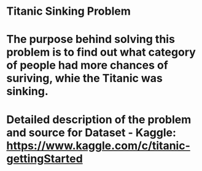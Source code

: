 # Titanic Sinking Problem
# The purpose behind solving this problem is to find out what category of people had more chances of suriving, whie the Titanic was sinking.
# Detailed description of the problem and source for Dataset - Kaggle: https://www.kaggle.com/c/titanic-gettingStarted
